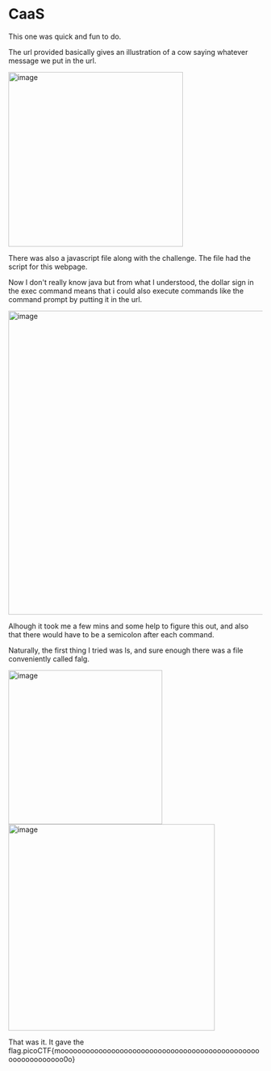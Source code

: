 # CaaS

This one was quick and fun to do.

The url provided basically gives an illustration of a cow saying whatever message we put in the url.

<img width="346" alt="image" src="https://github.com/Nisargs23/picoCTF/assets/148000598/ae85f83b-d488-4c38-8534-1f33391311e0">

There was also a javascript file along with the challenge. The file had the script for this webpage.

Now I don't really know java but from what I understood, the dollar sign in the exec command means that i could also execute commands like the command prompt by putting it in the url.

<img width="602" alt="image" src="https://github.com/Nisargs23/picoCTF/assets/148000598/f42820f9-5a43-42b5-86f8-d3cba1c326cb">

Alhough it took me a few mins and some help to figure this out, and also that there would have to be a semicolon after each command.

Naturally, the first thing I tried was ls, and sure enough there was a file conveniently called falg.

<img width="305" alt="image" src="https://github.com/Nisargs23/picoCTF/assets/148000598/70b77ac8-9879-4d51-babc-742dd74641dc">

<img width="409" alt="image" src="https://github.com/Nisargs23/picoCTF/assets/148000598/99c4df0d-9af4-45c0-96b3-5587794aec85">

That was it. It gave the flag.picoCTF{moooooooooooooooooooooooooooooooooooooooooooooooooooooooooooo0o}

